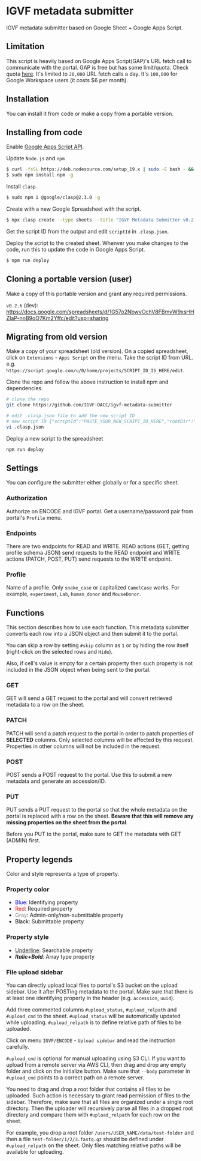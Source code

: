 # IGVF metadata submitter

IGVF metadata submitter based on Google Sheet + Google Apps Script.


## Limitation

This script is heavily based on Google Apps Script(GAP)'s URL fetch call to communicate with the portal. GAP is free but has some limit/quota. Check quota [here](https://developers.google.com/apps-script/guides/services/quotas). It's limited to `20,000` URL fetch calls a day. It's `100,000` for Google Workspace users (it costs $6 per month).

## Installation

You can install it from code or make a copy from a portable version.

## Installing from code

Enable [Google Apps Script API](https://script.google.com/home/usersettings).

Update `Node.js` and `npm`
```bash
$ curl -fsSL https://deb.nodesource.com/setup_19.x | sudo -E bash - && sudo apt-get install -y nodejs
$ sudo npm install npm -g
```

Install `clasp`
```bash
$ sudo npm i @google/clasp@2.3.0 -g
```

Create with a new Google Spreadsheet with the script.
```bash
$ npx clasp create --type sheets --title "IGVF Metadata Submitter v0.2.6" --rootDir ./dist
```

Get the script ID from the output and edit `scriptId` in `.clasp.json`.

Deploy the script to the created sheet. Whenver you make changes to the code, run this to update the code in Google Apps Script.
```bash
$ npm run deploy
```

## Cloning a portable version (user)

Make a copy of this portable version and grant any required permissions.

`v0.2.6` (dev): https://docs.google.com/spreadsheets/d/1G57o2NbwvOchV8FBmvW9xsHHZIaP-nnB9oO7Km2Yffc/edit?usp=sharing


## Migrating from old version

Make a copy of your spreadsheet (old version). On a copied spreadsheet, click on `Extensions` - `Apps Script` on the menu. Take the script ID from URL.
e.g. `https://script.google.com/u/0/home/projects/SCRIPT_ID_IS_HERE/edit`.

Clone the repo and follow the above instruction to install npm and dependencies.

```bash
# clone the repo
git clone https://github.com/IGVF-DACC/igvf-metadata-submitter

# edit .clasp.json file to add the new script ID
# new script ID {"scriptId":"PASTE_YOUR_NEW_SCRIPT_ID_HERE","rootDir":"./dist"}
vi .clasp.json
```

Deploy a new script to the spreadsheet
```bash
npm run deploy
```


## Settings

You can configure the submitter either globally or for a specific sheet.

### Authorization

Authorize on ENCODE and IGVF portal. Get a username/password pair from portal's `Profile` menu.

### Endpoints

There are two endpoints for READ and WRITE. READ actions (GET, getting profile schema JSON) send requests to the READ endpoint and WRITE actions (PATCH, POST, PUT) send requests to the WRITE endpoint.

### Profile

Name of a profile. Only `snake_case` or capitalized `CamelCase` works. For example, `experiment`, `Lab`, `human_donor` and `MouseDonor`.

## Functions

This section describes how to use each function. This metadata submitter converts each row into a JSON object and then submit it to the portal.

You can skip a row by setting `#skip` column as `1` or by hiding the row itself (right-click on the selected rows and `Hide`).

Also, if cell's value is empty for a certain property then such property is not included in the JSON object when being sent to the portal.

### GET

GET will send a GET request to the portal and will convert retrieved metadata to a row on the sheet.

### PATCH

PATCH will send a patch request to the portal in order to patch properties of **SELECTED** columns. Only selected columns will be affected by this request. Properties in other columns will not be included in the request.

### POST

POST sends a POST request to the portal. Use this to submit a new metadata and generate an accession/ID.

### PUT

PUT sends a PUT request to the portal so that the whole metadata on the portal is replaced with a row on the sheet. **Beware that this will remove any missing properties on the sheet from the portal**.

Before you PUT to the portal, make sure to GET the metadata with GET (ADMIN) first.

## Property legends

Color and style represents a type of property.

### Property color

- <span style="color:blue">Blue</span>: Identifying property
- <span style="color:red">Red</span>: Required property
- <span style="color:gray">Gray</span>: Admin-only/non-submittable property
- <span style="color:black">Black</span>: Submittable property

### Property style

- <span style="text-decoration:underline">Underline</span>: Searchable property
- ***Italic+Bold***: Array type property

### File upload sidebar

You can directly upload local files to portal's S3 bucket on the upload sidebar. Use it after POSTing metadata to the portal. Make sure that there is at least one identifying property in the header (e.g. `accession`, `uuid`).

Add three commented columns `#upload_status`, `#upload_relpath` and `#upload_cmd` to the sheet. `#upload_status` will be automatically updated while uploading. `#upload_relpath` is to define relative path of files to be uploaded.

Click on menu `IGVF/ENCODE` - `Upload sidebar` and read the instruction carefully. 

`#upload_cmd` is optional for manual uploading using S3 CLI. If you want to upload from a remote server via AWS CLI, then drag and drop any empty folder and click on the initialize button. Make sure that `--body` parameter in `#upload_cmd` points to a correct path on a remote server.

You need to drag and drop a root folder that contains all files to be uploaded. Such action is necessary to grant read permission of files to the sidebar. Therefore, make sure that all files are organized under a single root directory. Then the uploader will recursively parse all files in a dropped root directory and compare them with `#upload_relpath` for each row on the sheet.

For example, you drop a root folder `/users/USER_NAME/data/test-folder` and then a file `test-folder/1/2/3.fastq.gz` should be defined under `#upload_relpath` on the sheet. Only files matching relative paths will be available for uploading.
